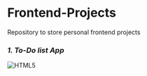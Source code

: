 # Frontend-Projects

<head>Repository to store personal frontend projects</head>

<p>
  <em>
    <h3>
      1. To-Do list App
    </h3>
  </em>
</p>

![HTML5](https://img.shields.io/badge/-HTML5-F05032?style=for-the-badge&logo=html5&logoColor=ffffff)
